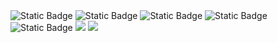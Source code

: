 <span>
  <img alt="Static Badge" src="https://img.shields.io/badge/-Kotlin-%237f52ff?logo=Kotlin&logoColor=white">  
  <img alt="Static Badge" src="https://img.shields.io/badge/-Android-%233ddc84?logo=Android&logoColor=white">
  <img alt="Static Badge" src="https://img.shields.io/badge/-Flutter-%2345d1fd?logo=Flutter&logoColor=white">
  <img alt="Static Badge" src="https://img.shields.io/badge/Git-F05032?style=flat-square&logo=Git&logoColor=white">  
  <img alt="Static Badge" src="https://img.shields.io/badge/-Harmony-%232068FF?logo=harmonyos&logoColor=white">  
</span>


<img src="https://github-readme-stats.vercel.app/api?username=lidary-byte&show_icons=true&theme=transparent" /> 
<img src="https://github-readme-stats.vercel.app/api/top-langs/?username=lidary-byte&layout=compact&langs_count=8&text_color=000&icon_color=fff&theme=graywhite" /> 
